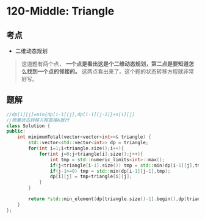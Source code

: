 # 120-Middle: Triangle

## 考点

* 二维动态规划
> 这道题有两个点， __一个点是看出这是个二维动态规划，第二点是要知道怎么找到一个点的邻接的。__ 这两点看出来了。这个题的状态转移方程就非常好写。

## 题解

```cpp
//dp[i][j]=min{dp[i-1][j],dp[i-1][j-1]}+s[i][j]
//照着状态转移方程直接A就行
class Solution {
public:
    int minimumTotal(vector<vector<int>>& triangle) {
        std::vector<std::vector<int>> dp = triangle;
        for(int i=1;i<triangle.size();i++){
            for(int j=0;j<triangle[i].size();j++){
                int tmp = std::numeric_limits<int>::max();
                if(j<triangle[i-1].size()) tmp = std::min(dp[i-1][j],tmp);
                if(j-1>=0) tmp = std::min(dp[i-1][j-1],tmp);
                dp[i][j] = tmp+triangle[i][j];
            }
        }

        return *std::min_element(dp[triangle.size()-1].begin(),dp[triangle.size()-1].end());
    }
};
```

